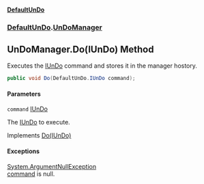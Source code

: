 #### [DefaultUnDo](../../index.md 'index')
### [DefaultUnDo](../../index.md#DefaultUnDo 'DefaultUnDo').[UnDoManager](index.md 'DefaultUnDo\.UnDoManager')

## UnDoManager\.Do\(IUnDo\) Method

Executes the [IUnDo](../IUnDo/index.md 'DefaultUnDo\.IUnDo') command and stores it in the manager hostory\.

```csharp
public void Do(DefaultUnDo.IUnDo command);
```
#### Parameters

<a name='DefaultUnDo.UnDoManager.Do(DefaultUnDo.IUnDo).command'></a>

`command` [IUnDo](../IUnDo/index.md 'DefaultUnDo\.IUnDo')

The [IUnDo](../IUnDo/index.md 'DefaultUnDo\.IUnDo') to execute\.

Implements [Do\(IUnDo\)](../IUnDoManager/Do(IUnDo).md 'DefaultUnDo\.IUnDoManager\.Do\(DefaultUnDo\.IUnDo\)')

#### Exceptions

[System\.ArgumentNullException](https://docs.microsoft.com/en-us/dotnet/api/System.ArgumentNullException 'System\.ArgumentNullException')  
[command](Do(IUnDo).md#DefaultUnDo.UnDoManager.Do(DefaultUnDo.IUnDo).command 'DefaultUnDo\.UnDoManager\.Do\(DefaultUnDo\.IUnDo\)\.command') is null\.